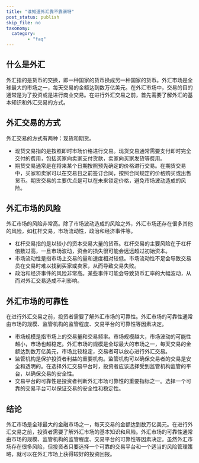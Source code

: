 ```yaml
---
title: "谁知道外汇靠不靠谱呀"
post_status: publish
skip_file: no
taxonomy:
  category:
        - "faq"
---
```


## 什么是外汇

外汇指的是货币的交换，即一种国家的货币换成另一种国家的货币。外汇市场是全球最大的市场之一，每天交易的金额达到数万亿美元。在外汇市场中，交易的目的通常是为了投资或是进行商业交易。在进行外汇交易之前，首先需要了解外汇的基本知识和外汇交易的方式。

## 外汇交易的方式

外汇交易的方式有两种：现货和期货。

- 现货交易指的是按照即时市场价格进行交易。现货交易通常需要支付即时完全交付的费用，包括买家向卖家支付货款，卖家向买家发货等费用。
- 期货交易通常是在将来某个日期按照预先确定的价格进行交易。在期货交易中，买家和卖家可以在交易日之前签订合同，按照合同规定的价格购买或出售货币。期货交易的主要优点是可以在未来锁定价格，避免市场波动造成的风险。

## 外汇市场的风险

外汇市场的风险非常高。除了市场波动造成的风险之外，外汇市场还存在很多其他的风险，如杠杆交易，市场流动性，政治和经济事件等。

- 杠杆交易指的是以较小的资本交易大量的货币。杠杆交易的主要风险在于杠杆倍数过高，一旦市场波动，资金的损失很可能会远远超过初始资本。
- 市场流动性是指市场上交易的量和速度相对较低。市场流动性不足会导致交易员在交易时难以找到买家或卖家，从而导致交易失败。
- 政治和经济事件的风险非常高。某些事件可能会导致货币汇率的大幅波动，从而对外汇交易造成不利影响。

## 外汇市场的可靠性

在进行外汇交易之前，投资者需要了解外汇市场的可靠性。外汇市场的可靠性通常由市场的规模、监管机构的监管程度、交易平台的可靠性等因素决定。

- 市场规模是指市场上的交易量和交易频率。市场规模越大，市场波动的可能性越小，市场也越稳定。外汇市场的规模是全球最大的市场之一，每天交易的金额达到数万亿美元，市场比较稳定，交易者可以放心进行外汇交易。
- 监管机构是保护投资者利益的重要机构。监管机构可以确保交易者的交易是安全和透明的。在选择外汇交易平台时，投资者应该选择受到监管机构监管的平台，以确保交易的安全性。
- 交易平台的可靠性是投资者判断外汇市场可靠性的重要指标之一。选择一个可靠的交易平台可以保证交易的安全性和稳定性。

## 结论

外汇市场是全球最大的金融市场之一，每天交易的金额达到数万亿美元。在进行外汇交易之前，投资者需要了解外汇市场的基本知识和风险。外汇市场的可靠性通常由市场的规模、监管机构的监管程度、交易平台的可靠性等因素决定。虽然外汇市场存在很多风险，但投资者只要选择一个可靠的交易平台和一个适当的风险管理策略，就可以在外汇市场上获得较好的投资回报。
